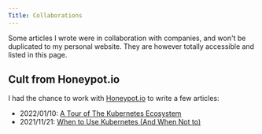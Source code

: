 ```yaml
---
Title: Collaborations
---
```


Some articles I wrote were in collaboration with companies, and won't be duplicated to my personal website.
They are however totally accessible and listed in this page.

## Cult from Honeypot.io

I had the chance to work with [Honeypot.io](https://cult.honeypot.io/) to write a few articles:

- 2022/01/10: [A Tour of The Kubernetes Ecosystem](https://cult.honeypot.io/reads/the-kubernetes-ecosystem/) 
- 2021/11/21: [When to Use Kubernetes (And When Not to)](https://cult.honeypot.io/reads/when-to-use-kubernetes-and-when-not-to)
